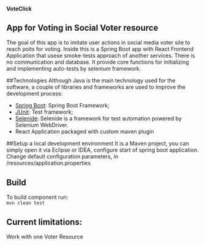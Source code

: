 #### VoteClick
## App for Voting in Social Voter resource

The goal of this app is to imitate user actions in social media voter site to reach poits for voting.
Inside this is a Spring Boot app with React Frontend Application that usese smoke-tests approach of another services. 
There is no communication and database. 
It provide core functions for initializing and implementing auto-tests by selenium framework.

##Technologies
Although Java is the main technology used for the software, a couple of libraries and frameworks are used to improve the development process:
- [Spring Boot](https://projects.spring.io/spring-boot/): Spring Boot Framework;
- [JUnit](https://junit.org/): Test framework;
- [Selenide](http://selenide.org/): Selenide is a framework for test automation powered by Selenium WebDriver.
- React Application packaged with custom maven plugin 

##Setup a local development environment
It is a Maven project, you can simply open it via Eclipse or IDEA, configure start of spring boot application. Change default configuration parameters, in /resources/application.properties

## Build
To build component run:\
      `mvn clean test` 
## Current limitations:
Work with one Voter Resource
